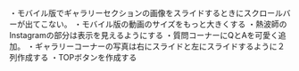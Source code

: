 ・モバイル版でギャラリーセクションの画像をスライドするときにスクロールバーが出てこない。
・モバイル版の動画のサイズをもっと大きくする
・熱波師のInstagramの部分は表示を見えるようにする
・質問コーナーにQとAを可愛く追加。
・ギャラリーコーナーの写真は右にスライドと左にスライドするように２列作成する
・TOPボタンを作成する